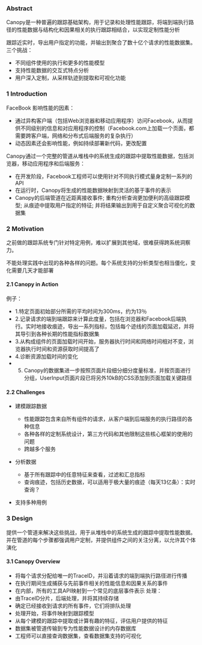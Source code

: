### Abstract
Canopy是一种普遍的跟踪基础架构，用于记录和处理性能跟踪，将端到端执行路径的性能数据与结构化和因果相关的执行跟踪相结合，以实现定制性能分析

跟踪近实时，导出用户指定的功能，并输出到聚合了数十亿个请求的性能数据集。三个挑战：
- 不同组件使用的执行和更多的性能模型
- 支持性能数据的交互式特点分析
- 用户深入定制，从采样轨迹到提取和可视化功能
### 1 Introduction
FaceBook 影响性能的因素：
- 通过异构客户端（包括Web浏览器和移动应用程序）访问Facebook，从而提供不同级别的信息和对应用程序的控制（Facebook.com上加载一个页面，都需要跨客户端，网络和分布式后端服务的复杂执行）
- 动态因素还会影响性能，例如持续部署新代码，更改配置

Canopy通过一个完整的管道从堆栈中的系统生成的跟踪中提取性能数据，包括浏览器，移动应用程序和后端服务：
- 在开发阶段，Facebook工程师可以使用针对不同执行模式量身定制一系列的API
- 在运行时，Canopy将生成的性能数据映射到灵活的基于事件的表示
- Canopy的后端管道在近距离接收事件; 重构分析查询更加便利的高级跟踪模型; 从痕迹中提取用户指定的特征; 并将结果输出到用于自定义聚合可视化的数据集

### 2 Motivation
之前做的跟踪系统专门针对特定用例，难以扩展到其他域，很难获得跨系统洞察力。

不能处理实践中出现的各种各样的问题。每个系统支持的分析类型也相当僵化，变化需要几天才能部署

#### 2.1 Canopy in Action
例子：
- 1.特定页面初始部分所需的平均时间为300ms，约为13％
- 2.记录请求的端到端跟踪来计算此度量，包括在浏览器和Facebook后端执行。实时地接收痕迹，导出一系列指标，包括每个迹线的页面加载延迟，并将其导引到各种长期的性能指标数据集
- 3.从构成组件的页面加载时间开始，服务器执行时间和网络时间相对不变，浏览器执行时间和资源获取时间提高了
- 4.诊断资源加载时间的变化
- 5. Canopy的数据集进一步按照页面片段细分细分度量标准，并按页面进行分组，UserInput页面片段已将另外10kB的CSS添加到页面加载关键路径
#### 2.2 Challenges
- 建模跟踪数据
  
  + 性能跟踪包含来自所有组件的请求，从客户端到后端服务的执行路径的各种信息
  + 各种各样的定制系统设计，第三方代码和其他限制这些核心框架的使用的问题
  + 跨越多个服务
  
- 分析数据
 
  + 基于所有跟踪中的任意特征来查看，过滤和汇总指标
  + 查询痕迹，包括历史数据，可以适用于极大量的痕迹（每天13亿条）：实时查询？
  
- 支持多种用例

### 3 Design
提供一个管道来解决这些挑战，用于从堆栈中的系统生成的跟踪中提取性能数据。并在管道的每个步骤都强调用户定制，并提供组件之间的关注分离，以允许其个体演化
#### 3.1 Canopy Overview

- 将每个请求分配给唯一的TraceID，并沿着请求的端到端执行路径进行传播
- 在执行期间生成捕获与先前事件相关的性能信息和因果关系的事件
- 在内部，所有的工具API映射到一个常见的底层事件表示
处理：
- 由TraceID分片，后端处理，并将其持续存储
- 确定已经接收到请求的所有事件，它们将排队处理
- 处理开始，将事件映射到跟踪模型
- 从每个建模的跟踪中提取或计算有趣的特征，评估用户提供的特征
- 数据集被管道传输到专为性能数据设计的内存数据库
- 工程师可以直接查询数据集，查看数据集支持的可视化









